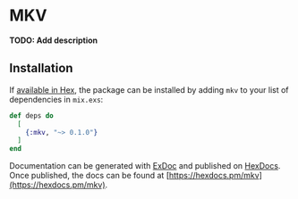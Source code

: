 # MKV

**TODO: Add description**

## Installation

If [available in Hex](https://hex.pm/docs/publish), the package can be installed
by adding `mkv` to your list of dependencies in `mix.exs`:

```elixir
def deps do
  [
    {:mkv, "~> 0.1.0"}
  ]
end
```

Documentation can be generated with [ExDoc](https://github.com/elixir-lang/ex_doc)
and published on [HexDocs](https://hexdocs.pm). Once published, the docs can
be found at [https://hexdocs.pm/mkv](https://hexdocs.pm/mkv).

